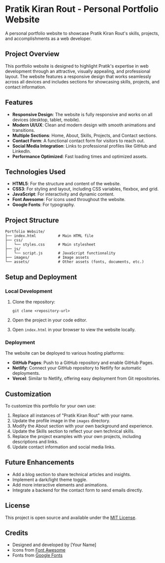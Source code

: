 # Pratik Kiran Rout - Personal Portfolio Website

A personal portfolio website to showcase Pratik Kiran Rout's skills, projects, and accomplishments as a web developer.

## Project Overview

This portfolio website is designed to highlight Pratik's expertise in web development through an attractive, visually appealing, and professional layout. The website features a responsive design that works seamlessly across all devices and includes sections for showcasing skills, projects, and contact information.

## Features

- **Responsive Design**: The website is fully responsive and works on all devices (desktop, tablet, mobile).
- **Modern UI/UX**: Clean and modern design with smooth animations and transitions.
- **Multiple Sections**: Home, About, Skills, Projects, and Contact sections.
- **Contact Form**: A functional contact form for visitors to reach out.
- **Social Media Integration**: Links to professional profiles like GitHub and LinkedIn.
- **Performance Optimized**: Fast loading times and optimized assets.

## Technologies Used

- **HTML5**: For the structure and content of the website.
- **CSS3**: For styling and layout, including CSS variables, flexbox, and grid.
- **JavaScript**: For interactivity and dynamic content.
- **Font Awesome**: For icons used throughout the website.
- **Google Fonts**: For typography.

## Project Structure

```
Portfolio Website/
├── index.html          # Main HTML file
├── css/
│   └── styles.css      # Main stylesheet
├── js/
│   └── script.js       # JavaScript functionality
├── images/             # Image assets
└── assets/             # Other assets (fonts, documents, etc.)
```

## Setup and Deployment

### Local Development

1. Clone the repository:
   ```
   git clone <repository-url>
   ```

2. Open the project in your code editor.

3. Open `index.html` in your browser to view the website locally.

### Deployment

The website can be deployed to various hosting platforms:

- **GitHub Pages**: Push to a GitHub repository and enable GitHub Pages.
- **Netlify**: Connect your GitHub repository to Netlify for automatic deployments.
- **Vercel**: Similar to Netlify, offering easy deployment from Git repositories.

## Customization

To customize this portfolio for your own use:

1. Replace all instances of "Pratik Kiran Rout" with your name.
2. Update the profile image in the `images` directory.
3. Modify the About section with your own background and experience.
4. Update the Skills section to reflect your own technical skills.
5. Replace the project examples with your own projects, including descriptions and links.
6. Update contact information and social media links.

## Future Enhancements

- Add a blog section to share technical articles and insights.
- Implement a dark/light theme toggle.
- Add more interactive elements and animations.
- Integrate a backend for the contact form to send emails directly.

## License

This project is open source and available under the [MIT License](LICENSE).

## Credits

- Designed and developed by [Your Name]
- Icons from [Font Awesome](https://fontawesome.com/)
- Fonts from [Google Fonts](https://fonts.google.com/)